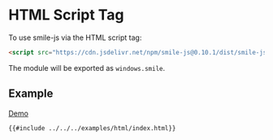 # HTML Script Tag

To use smile-js via the HTML script tag:

```html
<script src="https://cdn.jsdelivr.net/npm/smile-js@0.10.1/dist/smile-js.iife.js"></script>
```

The module will be exported as `windows.smile`.

## Example

[Demo](./examples/html/index.html)

```html
{{#include ../../../examples/html/index.html}}
```
